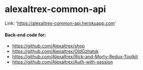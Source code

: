 # alexaltrex-common-api
Link: 'https://alexaltrex-common-api.herokuapp.com'
#### Back-end code for:
* https://github.com/Alexaltrex/shop
* https://github.com/Alexaltrex/OldGzhatsk
* https://github.com/Alexaltrex/Rick-and-Morty-Redux-Toolkit
* https://github.com/Alexaltrex/Auth-with-session
